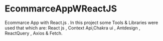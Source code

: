 # EcommarceAppWReactJS
Ecommarce App with React.js . In this project  some Tools & Libraries were used that which are:  React js , Context Api,Chakra ui , Antdesign , ReactQuery , Axios &  Fetch.
